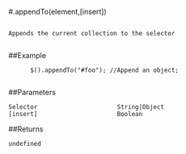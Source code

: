#.appendTo(element,[insert])

```

Appends the current collection to the selector
      
```

##Example

```
      $().appendTo("#foo"); //Append an object;
      
```


##Parameters

```
Selector                      String|Object
[insert]                      Boolean

```

##Returns

```
undefined
```

